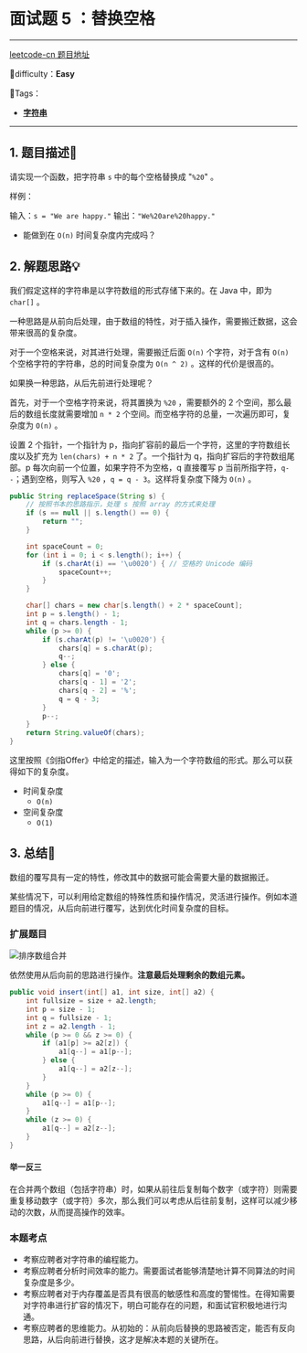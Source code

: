 # 面试题 5 ：替换空格

---

[leetcode-cn 题目地址](https://leetcode-cn.com/problems/ti-huan-kong-ge-lcof/)

📗difficulty：**Easy** 

🎯Tags：

+ **[字符串](https://leetcode-cn.com/tag/string/)**

---

## 1. 题目描述📃

请实现一个函数，把字符串 `s` 中的每个空格替换成 "`%20`" 。 

样例：

输入：`s = "We are happy."`
输出：`"We%20are%20happy."`

+ 能做到在 `O(n)` 时间复杂度内完成吗？



## 2. 解题思路💡

我们假定这样的字符串是以字符数组的形式存储下来的。在 Java 中，即为 `char[]` 。

一种思路是从前向后处理，由于数组的特性，对于插入操作，需要搬迁数据，这会带来很高的复杂度。

对于一个空格来说，对其进行处理，需要搬迁后面 `O(n)` 个字符，对于含有 `O(n)` 个空格字符的字符串，总的时间复杂度为 `O(n ^ 2)` 。这样的代价是很高的。

如果换一种思路，从后先前进行处理呢？

首先，对于一个空格字符来说，将其置换为 `%20` ，需要额外的 2 个空间，那么最后的数组长度就需要增加 `n * 2` 个空间。而空格字符的总量，一次遍历即可，复杂度为 `O(n)` 。

设置 2 个指针，一个指针为 p，指向扩容前的最后一个字符，这里的字符数组长度以及扩充为 `len(chars) + n * 2` 了。一个指针为 q，指向扩容后的字符数组尾部。p 每次向前一个位置，如果字符不为空格，q 直接覆写 p 当前所指字符，`q--`；遇到空格，则写入 `%20` ，`q = q - 3`。这样将复杂度下降为 `O(n)` 。

```java
public String replaceSpace(String s) {
    // 按照书本的思路指示，处理 s 按照 array 的方式来处理
    if (s == null || s.length() == 0) {
        return "";
    }

    int spaceCount = 0;
    for (int i = 0; i < s.length(); i++) {
        if (s.charAt(i) == '\u0020') { // 空格的 Unicode 编码
            spaceCount++;
        }
    }

    char[] chars = new char[s.length() + 2 * spaceCount];
    int p = s.length() - 1;
    int q = chars.length - 1;
    while (p >= 0) {
        if (s.charAt(p) != '\u0020') {
            chars[q] = s.charAt(p);
            q--;
        } else {
            chars[q] = '0';
            chars[q - 1] = '2';
            chars[q - 2] = '%';
            q = q - 3;
        }
        p--;
    }
    return String.valueOf(chars);
}
```

这里按照《剑指Offer》中给定的描述，输入为一个字符数组的形式。那么可以获得如下的复杂度。

+ 时间复杂度
    + `O(n)`
+ 空间复杂度
    + `O(1)` 

## 3. 总结🎯

数组的覆写具有一定的特性，修改其中的数据可能会需要大量的数据搬迁。

某些情况下，可以利用给定数组的特殊性质和操作情况，灵活进行操作。例如本道题目的情况，从后向前进行覆写，达到优化时间复杂度的目标。

### 扩展题目

![排序数组合并](https://assets.ryantech.ltd/20200825160825.png)

依然使用从后向前的思路进行操作。**注意最后处理剩余的数组元素。**

```java
public void insert(int[] a1, int size, int[] a2) {
    int fullsize = size + a2.length;
    int p = size - 1;
    int q = fullsize - 1;
    int z = a2.length - 1;
    while (p >= 0 && z >= 0) {
        if (a1[p] >= a2[z]) {
            a1[q--] = a1[p--];
        } else {
            a1[q--] = a2[z--];
        }
    }
    while (p >= 0) {
        a1[q--] = a1[p--];
    }
    while (z >= 0) {
        a1[q--] = a2[z--];
    }
}
```

#### 举一反三

在合并两个数组（包括字符串）时，如果从前往后复制每个数字（或字符）则需要重复移动数字（或字符）多次，那么我们可以考虑从后往前复制，这样可以减少移动的次数，从而提高操作的效率。



### 本题考点

+ 考察应聘者对字符串的编程能力。
+ 考察应聘者分析时间效率的能力。需要面试者能够清楚地计算不同算法的时间复杂度是多少。
+ 考察应聘者对于内存覆盖是否具有很高的敏感性和高度的警惕性。在得知需要对字符串进行扩容的情况下，明白可能存在的问题，和面试官积极地进行沟通。
+ 考察应聘者的思维能力。从初始的：从前向后替换的思路被否定，能否有反向思路，从后向前进行替换，这才是解决本题的关键所在。